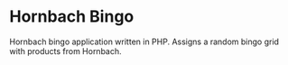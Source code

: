 # Hornbach Bingo
Hornbach bingo application written in PHP. Assigns a random bingo grid with products from Hornbach.
